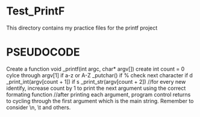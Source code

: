 # Test_PrintF
This directory contains my practice files for the printf project

# PSEUDOCODE
  Create a function
    void _printf(int argc, char* argv[])
  create int count = 0
  cylce through argv[1]
    if a-z or A-Z _putchar()
    if % check next character
      if d _print_int(argv[count + 1])
      if s _print_str(argv[count + 2])
      //for every new identify, increase count by 1 to print the next argument using the correct formating function
      //after printing each argument, program control returns to cycling through the first argument which is the main string.
      Remember to consider \n, \t and others.

